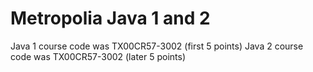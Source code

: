 # Metropolia Java 1 and 2

Java 1 course code was TX00CR57-3002 (first 5 points)
Java 2 course code was TX00CR57-3002 (later 5 points)
